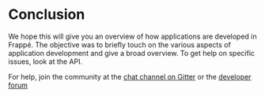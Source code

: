 # Conclusion


We hope this will give you an overview of how applications are developed in Frappé. The objective was to briefly touch on the various aspects of application development and give a broad overview. To get help on specific issues, look at the API.

For help, join the community at the [chat channel on Gitter](https://gitter.im/frappe/erpnext) or the [developer forum](https://discuss.erpnext.com)

